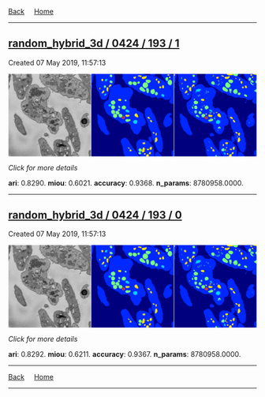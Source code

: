 
[Back](..)&nbsp;&nbsp;&nbsp;&nbsp;&nbsp;[Home](https://leapmanlab.github.io/snapshots)

---

<div class="summary"><a href="1"><h2>random_hybrid_3d / 0424 / 193 / 1</h2></a><p>Created 07 May 2019, 11:57:13
</p><a href="1"><img src="1/media/summary.png" align="center"></a><p>
<i>Click for more details</i>
</p></div>

**ari**: 0.8290. **miou**: 0.6021. **accuracy**: 0.9368. **n_params**: 8780958.0000. 

---

<div class="summary"><a href="0"><h2>random_hybrid_3d / 0424 / 193 / 0</h2></a><p>Created 07 May 2019, 11:57:13
</p><a href="0"><img src="0/media/summary.png" align="center"></a><p>
<i>Click for more details</i>
</p></div>

**ari**: 0.8292. **miou**: 0.6211. **accuracy**: 0.9367. **n_params**: 8780958.0000. 

---

[Back](..)&nbsp;&nbsp;&nbsp;&nbsp;&nbsp;[Home](https://leapmanlab.github.io/snapshots)

---